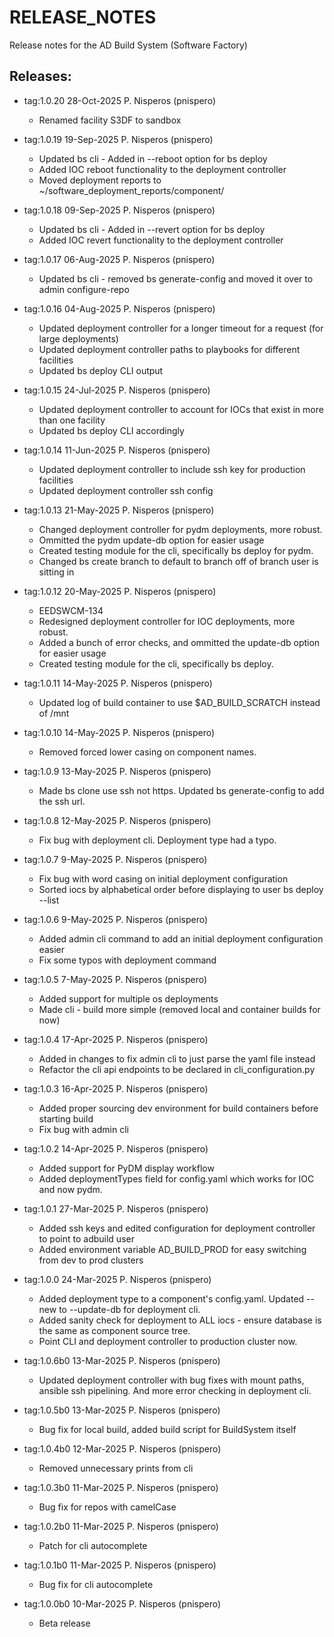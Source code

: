 # RELEASE_NOTES

Release notes for the AD Build System (Software Factory)

## Releases:
* tag:1.0.20 28-Oct-2025 P. Nisperos (pnispero)
  * Renamed facility S3DF to sandbox

* tag:1.0.19 19-Sep-2025 P. Nisperos (pnispero)
  * Updated bs cli - Added in --reboot option for bs deploy
  * Added IOC reboot functionality to the deployment controller
  * Moved deployment reports to ~/software_deployment_reports/component/

* tag:1.0.18 09-Sep-2025 P. Nisperos (pnispero)
  * Updated bs cli - Added in --revert option for bs deploy
  * Added IOC revert functionality to the deployment controller

* tag:1.0.17 06-Aug-2025 P. Nisperos (pnispero)
  * Updated bs cli - removed bs generate-config and moved it over to admin configure-repo

* tag:1.0.16 04-Aug-2025 P. Nisperos (pnispero)
  * Updated deployment controller for a longer timeout for a request (for large deployments)
  * Updated deployment controller paths to playbooks for different facilities
  * Updated bs deploy CLI output

* tag:1.0.15 24-Jul-2025 P. Nisperos (pnispero)
  * Updated deployment controller to account for IOCs that exist in more than one facility
  * Updated bs deploy CLI accordingly

* tag:1.0.14 11-Jun-2025 P. Nisperos (pnispero)
  * Updated deployment controller to include ssh key for production facilities
  * Updated deployment controller ssh config

* tag:1.0.13 21-May-2025 P. Nisperos (pnispero)
  * Changed deployment controller for pydm deployments, more robust.
  * Ommitted the pydm update-db option for easier usage
  * Created testing module for the cli, specifically bs deploy for pydm.
  * Changed bs create branch to default to branch off of branch user is sitting in

* tag:1.0.12 20-May-2025 P. Nisperos (pnispero)
  * EEDSWCM-134
  * Redesigned deployment controller for IOC deployments, more robust.
  * Added a bunch of error checks, and ommitted the update-db option for easier usage
  * Created testing module for the cli, specifically bs deploy.

* tag:1.0.11 14-May-2025 P. Nisperos (pnispero)
  * Updated log of build container to use $AD_BUILD_SCRATCH instead of /mnt

* tag:1.0.10 14-May-2025 P. Nisperos (pnispero)
  * Removed forced lower casing on component names.

* tag:1.0.9 13-May-2025 P. Nisperos (pnispero)
  * Made bs clone use ssh not https. Updated bs generate-config to add the ssh url.

* tag:1.0.8 12-May-2025 P. Nisperos (pnispero)
  * Fix bug with deployment cli. Deployment type had a typo.

* tag:1.0.7 9-May-2025 P. Nisperos (pnispero)
  * Fix bug with word casing on initial deployment configuration
  * Sorted iocs by alphabetical order before displaying to user bs deploy --list

* tag:1.0.6 9-May-2025 P. Nisperos (pnispero)
  * Added admin cli command to add an initial deployment configuration easier
  * Fix some typos with deployment command

* tag:1.0.5 7-May-2025 P. Nisperos (pnispero)
  * Added support for multiple os deployments
  * Made cli - build more simple (removed local and container builds for now)

* tag:1.0.4 17-Apr-2025 P. Nisperos (pnispero)
  * Added in changes to fix admin cli to just parse the yaml file instead
  * Refactor the cli api endpoints to be declared in cli_configuration.py

* tag:1.0.3 16-Apr-2025 P. Nisperos (pnispero)
  * Added proper sourcing dev environment for build containers before starting build
  * Fix bug with admin cli

* tag:1.0.2 14-Apr-2025 P. Nisperos (pnispero)
  * Added support for PyDM display workflow
  * Added deploymentTypes field for config.yaml which works for IOC and now pydm.

* tag:1.0.1 27-Mar-2025 P. Nisperos (pnispero)
  * Added ssh keys and edited configuration for deployment controller to point to adbuild user
  * Added environment variable AD_BUILD_PROD for easy switching from dev to prod clusters

* tag:1.0.0 24-Mar-2025 P. Nisperos (pnispero)
  * Added deployment type to a component's config.yaml. Updated --new to --update-db for deployment cli.
  * Added sanity check for deployment to ALL iocs - ensure database is the same as component source tree.
  * Point CLI and deployment controller to production cluster now.

* tag:1.0.6b0 13-Mar-2025 P. Nisperos (pnispero)
  * Updated deployment controller with bug fixes with mount paths, ansible ssh pipelining. And more error checking in deployment cli.

* tag:1.0.5b0 13-Mar-2025 P. Nisperos (pnispero)
  * Bug fix for local build, added build script for BuildSystem itself
  
* tag:1.0.4b0 12-Mar-2025 P. Nisperos (pnispero)
  * Removed unnecessary prints from cli

* tag:1.0.3b0 11-Mar-2025 P. Nisperos (pnispero)
  * Bug fix for repos with camelCase

* tag:1.0.2b0 11-Mar-2025 P. Nisperos (pnispero)
  * Patch for cli autocomplete

* tag:1.0.1b0 11-Mar-2025 P. Nisperos (pnispero)
  * Bug fix for cli autocomplete

* tag:1.0.0b0 10-Mar-2025 P. Nisperos (pnispero)
  * Beta release